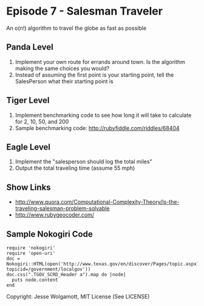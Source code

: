 Episode 7 - Salesman Traveler
=====================

An o(n!) algorithm to travel the globe as fast as possible

Panda Level
-----------

1. Implement your own route for errands around town. Is the algorithm making the same choices you would?
2. Instead of assuming the first point is your starting point, tell the SalesPerson what their starting point is

Tiger Level
-----------

1. Implement benchmarking code to see how long it will take to calculate for 2, 10, 50, and 200
2. Sample benchmarking code: http://rubyfiddle.com/riddles/68404

Eagle Level
-----------

1. Implement the "salesperson should log the total miles"
2. Output the total traveling time (assume 55 mph)

Show Links
----------

* http://www.quora.com/Computational-Complexity-Theory/Is-the-traveling-salesman-problem-solvable 
* http://www.rubygeocoder.com/

Sample Nokogiri Code
--------------------

```
require 'nokogiri'
require 'open-uri'
doc = Nokogiri::HTML(open('http://www.texas.gov/en/discover/Pages/topic.aspx?topicid=/government/localgov'))
doc.css(".TGOV_SCRD_Header a").map do |node|
  puts node.content
end
```

Copyright: Jesse Wolgamott, MIT License (See LICENSE)
